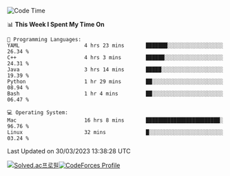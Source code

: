 
<!--START_SECTION:waka-->
![Code Time](http://img.shields.io/badge/Code%20Time-2%2C641%20hrs%2030%20mins-blue)

📊 **This Week I Spent My Time On** 

```text
💬 Programming Languages: 
YAML                     4 hrs 23 mins       ███████░░░░░░░░░░░░░░░░░░   26.34 % 
C++                      4 hrs 3 mins        ██████░░░░░░░░░░░░░░░░░░░   24.31 % 
Java                     3 hrs 14 mins       █████░░░░░░░░░░░░░░░░░░░░   19.39 % 
Python                   1 hr 29 mins        ██░░░░░░░░░░░░░░░░░░░░░░░   08.94 % 
Bash                     1 hr 4 mins         ██░░░░░░░░░░░░░░░░░░░░░░░   06.47 % 

💻 Operating System: 
Mac                      16 hrs 8 mins       ████████████████████████░   96.76 % 
Linux                    32 mins             █░░░░░░░░░░░░░░░░░░░░░░░░   03.24 % 
```


 Last Updated on 30/03/2023 13:38:28 UTC
<!--END_SECTION:waka-->
[![Solved.ac프로필](http://mazassumnida.wtf/api/generate_badge?boj=hckim96)](https://solved.ac/hckim96)[![CodeForces Profile](https://cf.leed.at?id=hckim96)](https://codeforces.com/profile/hckim96)
